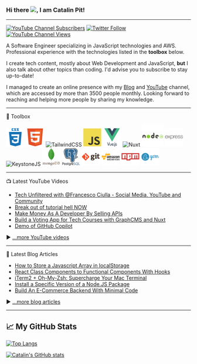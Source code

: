 ### Hi there <img src="https://raw.githubusercontent.com/MartinHeinz/MartinHeinz/master/wave.gif" width="30px">, I am Catalin Pit!

---

[![YouTube Channel Subscribers](https://img.shields.io/youtube/channel/subscribers/UCl1IRCSmm74qhcFNPTHcbMg?label=People%20subscribed%20to%20my%20channel&style=social)](https://www.youtube.com/channel/UCl1IRCSmm74qhcFNPTHcbMg?sub_confirmation=1) [![Twitter Follow](https://img.shields.io/twitter/follow/catalinmpit?label=People%20following%20me%20on%20Twitter&style=social)](https://twitter.com/intent/follow?screen_name=catalinmpit) [![YouTube Channel Views](https://img.shields.io/youtube/channel/views/UCl1IRCSmm74qhcFNPTHcbMg?label=Total%20views%20on%20my%20channel&style=social)](https://www.youtube.com/channel/UCl1IRCSmm74qhcFNPTHcbMg?sub_confirmation=1)

A Software Engineer specializing in JavaScript technologies and AWS. Professional experience with the technologies listed in the **toolbox** below.

I create tech content, mostly about Web Development and JavaScript, **but** I also talk about other topics than coding. I'd advise you to subscribe to stay up-to-date!

I managed to create an online presence with my [Blog](https://catalins.tech) and [YouTube](https://catalins.tech/youtube) channel, which are accessed by more than 3500 people monthly. Looking forward to reaching and helping more people by sharing my knowledge.

---

🧰 Toolbox

<img src="https://github.com/devicons/devicon/blob/master/icons/css3/css3-plain-wordmark.svg" alt="CSS" width="50" height="50"/> <img src="https://github.com/devicons/devicon/blob/master/icons/html5/html5-original.svg" alt="HTML" width="50" height="50"/> <img src="https://cdn.worldvectorlogo.com/logos/tailwindcss.svg" alt="TailwindCSS" width="50" height="50"/> 
<img src="https://github.com/devicons/devicon/blob/master/icons/javascript/javascript-original.svg" alt="JavaScript" width="50" height="50"/> 
<img src="https://github.com/devicons/devicon/blob/master/icons/vuejs/vuejs-original-wordmark.svg" alt="VueJS" width="50" height="50"/> <img src="https://nuxtjs.org/logos/nuxtjs-typo.svg" alt="Nuxt" width="90" height="50"/> 
<img src="https://github.com/devicons/devicon/blob/master/icons/nodejs/nodejs-original-wordmark.svg" alt="NodeJS" width="60" height="60"/>
<img src="https://github.com/devicons/devicon/blob/master/icons/express/express-original-wordmark.svg" alt="ExpressJS" width="50" height="50"/> <img src="https://cdn.worldvectorlogo.com/logos/keystonejs.svg" alt="KeystoneJS" width="50" height="50"/>
<img src="https://github.com/devicons/devicon/blob/master/icons/mongodb/mongodb-original-wordmark.svg" alt="MongoDB" width="50" height="50"/>
<img src="https://github.com/devicons/devicon/blob/master/icons/postgresql/postgresql-original-wordmark.svg" alt="PostgreSQL" width="50" height="50"/>
<img src="https://github.com/devicons/devicon/blob/master/icons/git/git-original-wordmark.svg" alt="Git" width="50" height="50"/>
<img src="https://github.com/devicons/devicon/blob/master/icons/amazonwebservices/amazonwebservices-original-wordmark.svg" alt="AWS" width="50" height="50"/>
<img src="https://github.com/devicons/devicon/blob/master/icons/npm/npm-original-wordmark.svg" alt="npm" width="50" height="50"/> <img src="https://github.com/devicons/devicon/blob/master/icons/yarn/yarn-original-wordmark.svg" alt="yarn" width="50" height="50"/> 

---

📺 Latest YouTube Videos

<!-- YOUTUBE-VIDEOS-LIST:START -->
- [Tech Unfiltered with @Francesco Ciulla  - Social Media, YouTube and Community](https://www.youtube.com/watch?v=KeJ7MlwwVK4)
- [Break out of tutorial hell NOW](https://www.youtube.com/watch?v=blot-hR3ZWA)
- [Make Money As A Developer By Selling APIs](https://www.youtube.com/watch?v=TvRe8NLbF30)
- [Build a Voting App for Tech Courses with GraphCMS and Nuxt](https://www.youtube.com/watch?v=bsOHkdYFSK4)
- [Demo of GitHub Copilot](https://www.youtube.com/watch?v=edSZh-tpTIk)
<!-- YOUTUBE-VIDEOS-LIST:END -->


▶ [...more YouTube videos](https://www.youtube.com/channel/UCl1IRCSmm74qhcFNPTHcbMg?sub_confirmation=1)

---

📘 Latest Blog Articles

<!-- BLOG-POST-LIST:START -->
- [How to Store a Javascript Array in localStorage](https://catalins.tech/store-array-in-localstorage)
- [React Class Components to Functional Components With Hooks](https://catalins.tech/react-class-components-to-functional-components-with-hooks)
- [iTerm2 + Oh-My-Zsh: Supercharge Your Mac Terminal](https://catalins.tech/improve-mac-terminal)
- [Install a Specific Version of a Node.JS Package](https://catalins.tech/install-a-specific-version-of-a-nodejs-package)
- [Build An E-Commerce Backend With Minimal Code](https://catalins.tech/hasura-ecommerce-backend)
<!-- BLOG-POST-LIST:END -->

▶ [...more blog articles](https://catalins.tech)

---

## &#x1f4c8; My GitHub Stats

[![Top Langs](https://github-readme-stats.vercel.app/api/top-langs/?username=catalinpit&hide=java,html,css&theme=radical)](https://github.com/anuraghazra/github-readme-stats)

[![Catalin's GitHub stats](https://github-readme-stats.vercel.app/api?username=catalinpit&theme=radical)](https://github.com/anuraghazra/github-readme-stats)


<!--
**catalinpit/catalinpit** is a ✨ _special_ ✨ repository because its `README.md` (this file) appears on your GitHub profile.

Here are some ideas to get you started:

- 🔭 I’m currently working on ...
- 🌱 I’m currently learning ...
- 👯 I’m looking to collaborate on ...
- 🤔 I’m looking for help with ...
- 💬 Ask me about ...
- 📫 How to reach me: ...
- 😄 Pronouns: ...
- ⚡ Fun fact: ...
-->
